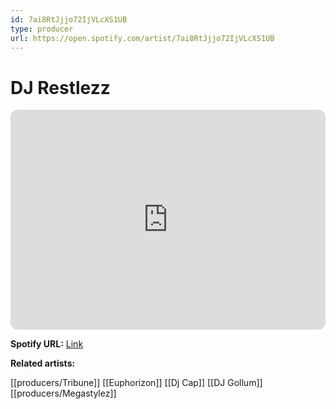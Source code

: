 ```yaml
---
id: 7ai8RtJjjo72IjVLcXS1UB
type: producer
url: https://open.spotify.com/artist/7ai8RtJjjo72IjVLcXS1UB
---
```

# DJ Restlezz

<iframe style="border-radius:12px" src="https://open.spotify.com/embed/artist/7ai8RtJjjo72IjVLcXS1UB" width="100%" height="352" frameBorder="0" allowfullscreen="" allow="autoplay; clipboard-write; encrypted-media; fullscreen; picture-in-picture" loading="lazy"></iframe>

**Spotify URL:** [Link](https://open.spotify.com/artist/7ai8RtJjjo72IjVLcXS1UB)

**Related artists:**

[[producers/Tribune]]
[[Euphorizon]]
[[Dj Cap]]
[[DJ Gollum]]
[[producers/Megastylez]]
